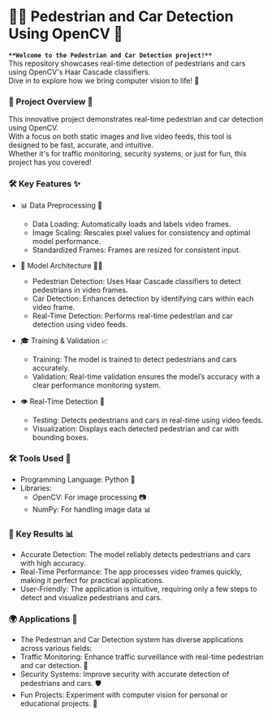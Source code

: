 # 🚶‍♂️ Pedestrian and Car Detection Using OpenCV 🚗 <br>
**`**Welcome to the Pedestrian and Car Detection project!**`** <br>
This repository showcases real-time detection of pedestrians and cars using OpenCV's Haar Cascade classifiers. <br>
Dive in to explore how we bring computer vision to life! 🌟 <br>

### 🚀 Project Overview 🧠 <br>
This innovative project demonstrates real-time pedestrian and car detection using OpenCV. <br>
With a focus on both static images and live video feeds, this tool is designed to be fast, accurate, and intuitive. <br>
Whether it's for traffic monitoring, security systems, or just for fun, this project has you covered! <br>

### 🛠️ Key Features ✨ <br>

* 📊 Data Preprocessing 📸 <br>
  * Data Loading: Automatically loads and labels video frames. <br>
  * Image Scaling: Rescales pixel values for consistency and optimal model performance. <br>
  * Standardized Frames: Frames are resized for consistent input. <br>

* 🔧 Model Architecture 🧑‍💻 <br>
  * Pedestrian Detection: Uses Haar Cascade classifiers to detect pedestrians in video frames. <br>
  * Car Detection: Enhances detection by identifying cars within each video frame. <br>
  * Real-Time Detection: Performs real-time pedestrian and car detection using video feeds. <br>

* 🎓 Training & Validation 📈 <br>
  * Training: The model is trained to detect pedestrians and cars accurately. <br>
  * Validation: Real-time validation ensures the model’s accuracy with a clear performance monitoring system. <br>

* 👁️ Real-Time Detection 💬 <br>
  * Testing: Detects pedestrians and cars in real-time using video feeds. <br>
  * Visualization: Displays each detected pedestrian and car with bounding boxes. <br>
  
### 🛠️ Tools Used 🧰 <br>

* Programming Language: Python 🐍 <br>
* Libraries: <br>
  * OpenCV: For image processing 📷 <br>
  * NumPy: For handling image data 📊 <br>

### 🎯 Key Results 📊 <br>

* Accurate Detection: The model reliably detects pedestrians and cars with high accuracy. <br>
* Real-Time Performance: The app processes video frames quickly, making it perfect for practical applications. <br>
* User-Friendly: The application is intuitive, requiring only a few steps to detect and visualize pedestrians and cars. <br>

### 🌍 Applications 🚀 <br>

* The Pedestrian and Car Detection system has diverse applications across various fields: <br>
* Traffic Monitoring: Enhance traffic surveillance with real-time pedestrian and car detection. 🚦 <br>
* Security Systems: Improve security with accurate detection of pedestrians and cars. 🛡️ <br>
* Fun Projects: Experiment with computer vision for personal or educational projects. 🎉 <br>
